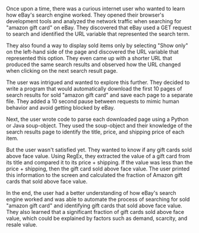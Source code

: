 Once upon a time, there was a curious internet user who wanted to learn how eBay's search engine worked. They opened their browser's development tools and analyzed the network traffic when searching for "amazon gift card" on eBay. They discovered that eBay used a GET request to search and identified the URL variable that represented the search term.

They also found a way to display sold items only by selecting "Show only" on the left-hand side of the page and discovered the URL variable that represented this option. They even came up with a shorter URL that produced the same search results and observed how the URL changed when clicking on the next search result page.

The user was intrigued and wanted to explore this further. They decided to write a program that would automatically download the first 10 pages of search results for sold "amazon gift card" and save each page to a separate file. They added a 10 second pause between requests to mimic human behavior and avoid getting blocked by eBay.

Next, the user wrote code to parse each downloaded page using a Python or Java soup-object. They used the soup-object and their knowledge of the search results page to identify the title, price, and shipping price of each item.

But the user wasn't satisfied yet. They wanted to know if any gift cards sold above face value. Using RegEx, they extracted the value of a gift card from its title and compared it to its price + shipping. If the value was less than the price + shipping, then the gift card sold above face value. The user printed this information to the screen and calculated the fraction of Amazon gift cards that sold above face value.

In the end, the user had a better understanding of how eBay's search engine worked and was able to automate the process of searching for sold "amazon gift card" and identifying gift cards that sold above face value. They also learned that a significant fraction of gift cards sold above face value, which could be explained by factors such as demand, scarcity, and resale value.
